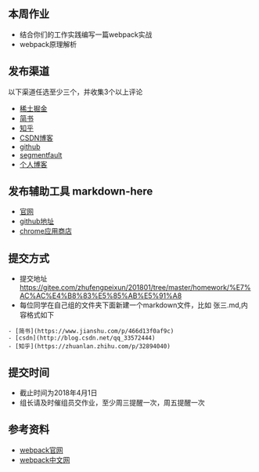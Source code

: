## 本周作业
- 结合你们的工作实践编写一篇webpack实战
- webpack原理解析


## 发布渠道
以下渠道任选至少三个，并收集3个以上评论
- [稀土掘金](https://juejin.im/timeline)
- [简书](https://www.jianshu.com)
- [知乎](https://www.zhihu.com)
- [CSDN博客](http://blog.csdn.net)
- [github](https://github.com)
- [segmentfault](https://segmentfault.com/)
- [个人博客](https://lwenli1224.github.io/)

## 发布辅助工具 markdown-here
- [官网](https://markdown-here.com)
- [github地址](https://github.com/adam-p/markdown-here)
- [chrome应用商店](https://chrome.google.com/webstore/detail/markdown-here/elifhakcjgalahccnjkneoccemfahfoa)


## 提交方式
- 提交地址 https://gitee.com/zhufengpeixun/201801/tree/master/homework/%E7%AC%AC%E4%B8%83%E5%85%AB%E5%91%A8
- 每位同学在自己组的文件夹下面新建一个markdown文件，比如 张三.md,内容格式如下

```	
- [简书](https://www.jianshu.com/p/466d13f0af9c)
- [csdn](http://blog.csdn.net/qq_33572444)
- [知乎](https://zhuanlan.zhihu.com/p/32894040)
```

## 提交时间
- 截止时间为2018年4月1日
- 组长请及时催组员交作业，至少周三提醒一次，周五提醒一次
	
## 参考资料
- [webpack官网](http://webpack.github.io/)
- [webpack中文网](https://www.webpackjs.com/)
